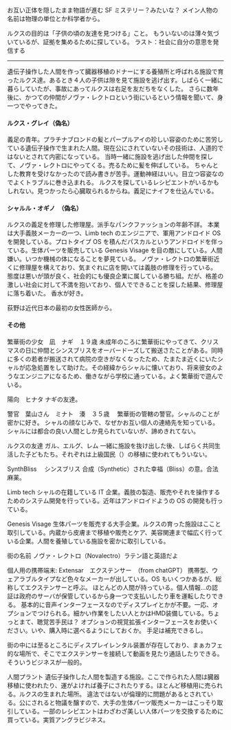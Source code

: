 お互い正体を隠したまま物語が進む SF ミステリー？みたいな？
メイン人物の名前は物理の単位とか科学者から。

ルクスの目的は「子供の頃の友達を見つける」こと。
もういないのは薄々気づいているが、証拠を集めるために探している。
ラスト：社会に自分の意思を発信する

---

遺伝子操作した人間を作って臓器移植のドナーにする養殖所と呼ばれる施設で育ったルクス達。あるとき４人の子供は隙を見て施設を逃げ出す。しばらく一緒に暮らしていたが、事故にあってルクスは右足を友だちをなくした。
さらに数年後に、かつての仲間がノヴァ・レクトロという街にいるという情報を聞いて、身一つでやってきた。

#### ルクス・グレイ（偽名）

義足の青年。プラチナブロンドの髪とパープルアイの珍しい容姿のために苦労している遺伝子操作で生まれた人間。現在公にされていないその技術は、人道的ではないとされて内密になっている。
当時一緒に施設を逃げ出した仲間を探して、ノヴァ・レクトロにやってくる。売るために髪を伸ばしている。
ちゃんとした教育を受けなかったので読み書きが苦手。運動神経はいい。目立つ容姿なのでよくトラブルに巻き込まれる。
ルクスを探しているレシピエントがいるかもしれない。見つかったら心臓取られるからね。義足にナイフを仕込んでいる。

#### シャルル・オギノ　（偽名）

ルクスの義足を修理した修理屋。派手なパンクファッションの年齢不詳。
本業は大手義肢メーカーの一つ、Limb tech のエンジニアで、軍用アンドロイド OS を開発している。プロトタイプ OS を積んだパスカルというアンドロイドを伴っている。生体パーツを販売している Genesis Visage を目の敵にしている。人間嫌い。いつか機械の体になることを夢見ている。
ノヴァ・レクトロの繁華街近くに修理屋を構えており、気まぐれに店を開いては義肢の修理を行っている。
態度は悪いが頭が良く、社会的にも優良企業に属している勝ち組。だが、格差の激しい社会に対して不満を抱いており、個人でできることを探した結果、修理屋に落ち着いた。
香水が好き。

荻野は近代日本の最初の女性医師から。

#### その他

繁華街の少女　凪　ナギ　１９歳
未成年のころに繁華街にやってきて、クリスマスの日に仲間とシンスブリスをオーバードーズして搬送さたことがある。同時に多くの若者が搬送されて病院の空きがなくなったため、たまたま近くにいたシャルが応急処置をして助けた。その経緯からシャルに懐いており、将来彼女のようなエンジニアになるため、働きながら学校に通っている。よく繁華街で遊んでいる。

陽向　ヒナタ
ナギの友達。

警官　葉山さん　ミナト　湊　３５歳　
繁華街の管轄の警官。シャルのことが密かに好き。
シャルの顔なじみで、なぜかお互い個人の連絡先を知っている。シャルには都合の良い人間としか見られていないが、諦めきれてない。

ルクスの友達
ガル、エルグ、レム
一緒に施設を抜け出した後、しばらく共同生活した子どもたち。それぞれは上級国民（）の移植に使われてもういない。

SynthBliss 　シンスブリス
合成（Synthetic）された幸福（Bliss）の意。合法麻薬。

Limb tech
シャルの在籍している IT 企業。義肢の製造、販売やそれを操作するためのシステム開発を行っている。近年はアンドロイドようの OS の開発も行っている。

Genesis Visage
生体パーツを販売する大手企業。ルクスの育った施設はここと取引している。内蔵から皮膚まで移植や販売とケア、美容関連まで幅広く行っている企業。人間を養殖している施設を密かに取引している。

街の名前
ノヴァ・レクトロ（Novalectro）ラテン語と英語だよ

個人用の携帯端末: Extensar　エクステンサー　（from chatGPT）
携帯型、ウェアラブルタイプなど色々なメーカーが出している。OS もいくつかあるが、総称してエクステンサーと呼ぶ。
ほとんどの人間が持っている。個人情報…の認証は政府のサーバが保管しているから身一つで支払いしたり車を運転したりできる。
基本的に音声インターフェースなのでディスプレイとかが不要。一応、オプションでつけられる。細かい作業をしたい人とかはHMD装備している。ちょっとまて、聴覚苦手民は？
オプションの視覚拡張インターフェースをお使いください。いや、購入時に選べるようにしておくか。
手足は補充できるし。

街の中には至るところにディスプレイレンタル装置が存在しており、まぁカフェ的な場所で、そこでエクステンサーを接続して動画を見たり通話したりできる。そういうビジネスが一般的。

人間プラント
遺伝子操作した人間を製造する施設。ここで作られた人間は臓器移植に使われたり、運がよければ養子にされたりする。ほとんど移植用に売られる。ルクスの生まれた場所。
違法ではないが倫理的に問題があるとされている。公にされると物議を醸すので、大手の生体パーツ販売メーカーはこっそり取引している。一部のレシピエントはわざわざ美しい人体パーツを交換するために買っている。実質アングラビジネス。

